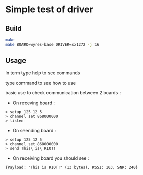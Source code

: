 # Simple test of driver

## Build

```bash
make
make BOARD=wyres-base DRIVER=sx1272 -j 16
```

## Usage

In term type help to see commands

type command to see how to use

basic use to check communication between 2 boards :

* On receving board :
```
> setup 125 12 5
> channel set 868000000
> listen
```

* On seending board :
```
> setup 125 12 5
> channel set 868000000
> send This\ is\ RIOT!
```

* On receiving board you should see :
```
{Payload: "This is RIOT!" (13 bytes), RSSI: 103, SNR: 240}
```
